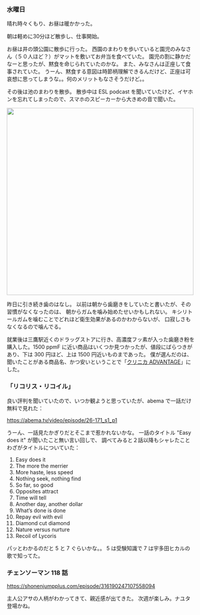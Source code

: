 ### 水曜日

晴れ時々くもり、お昼は暖かかった。

朝は軽めに30分ほど散歩し、仕事開始。

お昼は井の頭公園に散歩に行った。
西園のまわりを歩いていると園児のみなさん（５０人ほど？）がマットを敷いてお弁当を食べていた。
園児の割に静かだなーと思ったが、黙食を命じられていたのかな。
また、みなさんは正座して食事されていた。
うーん、黙食する意図は時節柄理解できるんだけど、正座は可哀想に思ってしまうな。。何のメリットもなさそうだけど。。

その後は池のまわりを散歩。
散歩中は ESL podcast を聞いていたけど、イヤホンを忘れてしまったので、スマホのスピーカーから大きめの音で聞いた。

<img src="https://i.imgur.com/sdLin3M.jpg" width="500">

昨日に引き続き歯のはなし。
以前は朝から歯磨きをしていたと書いたが、その習慣がなくなったのは、
朝からガムを噛み始めたせいかもしれない。
キシリトールガムを噛むことでどれほど衛生効果があるのかわからないが、
口寂しさもなくなるので噛んでる。

就業後は三鷹駅近くのドラッグストアに行き、高濃度フッ素が入った歯磨き粉を購入した。1500 ppmF に近い商品はいくつか見つかったが、値段にばらつきがあり、下は 300 円ほど、上は 1500 円近いものまであった。
僕が選んだのは、聞いたことがある商品名、かつ安いということで「[クリニカ ADVANTAGE](https://clinica.lion.co.jp/product/advantage.htm)」にした。

### 「リコリス・リコイル」

良い評判を聞いていたので、いつか観ようと思っていたが、abema で一話だけ無料で見れた：

https://abema.tv/video/episode/26-171_s1_p1

うーん、一話見たかぎりだとそこまで惹かれないかな。
一話のタイトル "Easy does it" が聞いたこと無い言い回しで、
調べてみると２話以降もシャレたことわざがタイトルについていた：

1. Easy does it
1. The more the merrier
1. More haste, less speed
1. Nothing seek, nothing find
1. So far, so good
1. Opposites attract
1. Time will tell
1. Another day, another dollar
1. What’s done is done 
1. Repay evil with evil
1. Diamond cut diamond
1. Nature versus nurture
1. Recoil of Lycoris

パッとわかるのだと 5 と 7 ぐらいかな。。
5 は受験知識で 7 は宇多田ヒカルの歌で知ってた。

### チェンソーマン 118 話

https://shonenjumpplus.com/episode/316190247107558094

主人公アサの人柄がわかってきて、親近感が出てきた。
次週が楽しみ。ナユタ登場かね。